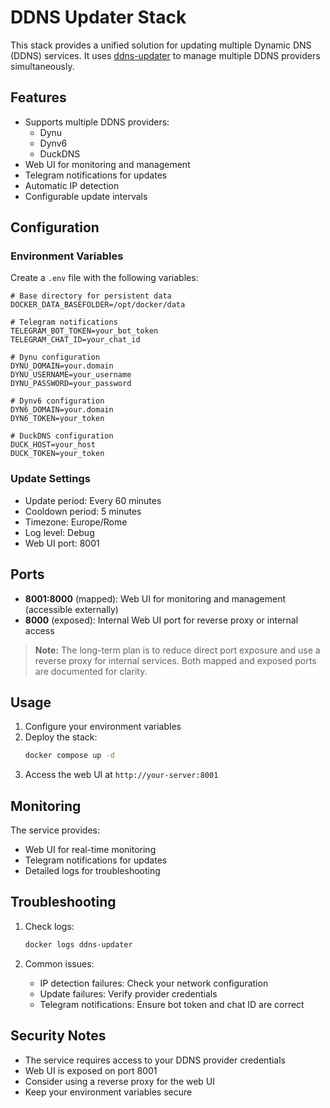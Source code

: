 # DDNS Updater Stack

This stack provides a unified solution for updating multiple Dynamic DNS (DDNS) services. It uses [ddns-updater](https://github.com/qdm12/ddns-updater) to manage multiple DDNS providers simultaneously.

## Features

- Supports multiple DDNS providers:
  - Dynu
  - Dynv6
  - DuckDNS
- Web UI for monitoring and management
- Telegram notifications for updates
- Automatic IP detection
- Configurable update intervals

## Configuration

### Environment Variables

Create a `.env` file with the following variables:

```env
# Base directory for persistent data
DOCKER_DATA_BASEFOLDER=/opt/docker/data

# Telegram notifications
TELEGRAM_BOT_TOKEN=your_bot_token
TELEGRAM_CHAT_ID=your_chat_id

# Dynu configuration
DYNU_DOMAIN=your.domain
DYNU_USERNAME=your_username
DYNU_PASSWORD=your_password

# Dynv6 configuration
DYN6_DOMAIN=your.domain
DYN6_TOKEN=your_token

# DuckDNS configuration
DUCK_HOST=your_host
DUCK_TOKEN=your_token
```

### Update Settings

- Update period: Every 60 minutes
- Cooldown period: 5 minutes
- Timezone: Europe/Rome
- Log level: Debug
- Web UI port: 8001

## Ports

- **8001:8000** (mapped): Web UI for monitoring and management (accessible externally)
- **8000** (exposed): Internal Web UI port for reverse proxy or internal access

> **Note:** The long-term plan is to reduce direct port exposure and use a reverse proxy for internal services. Both mapped and exposed ports are documented for clarity.

## Usage

1. Configure your environment variables
2. Deploy the stack:
   ```bash
   docker compose up -d
   ```
3. Access the web UI at `http://your-server:8001`

## Monitoring

The service provides:
- Web UI for real-time monitoring
- Telegram notifications for updates
- Detailed logs for troubleshooting

## Troubleshooting

1. Check logs:
   ```bash
   docker logs ddns-updater
   ```

2. Common issues:
   - IP detection failures: Check your network configuration
   - Update failures: Verify provider credentials
   - Telegram notifications: Ensure bot token and chat ID are correct

## Security Notes

- The service requires access to your DDNS provider credentials
- Web UI is exposed on port 8001
- Consider using a reverse proxy for the web UI
- Keep your environment variables secure 